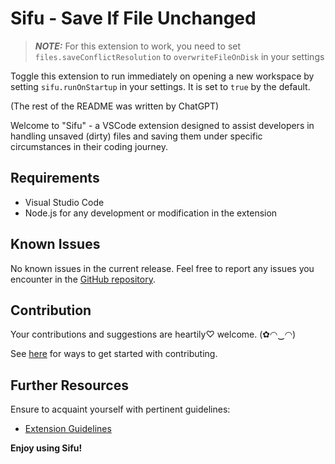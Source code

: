 # Sifu - Save If File Unchanged

> **_NOTE:_** For this extension to work, you need to set `files.saveConflictResolution` to `overwriteFileOnDisk` in your settings

Toggle this extension to run immediately on opening a new workspace by setting `sifu.runOnStartup` in your settings. It is set to `true` by the default.

(The rest of the README was written by ChatGPT)

Welcome to "Sifu" - a VSCode extension designed to assist developers in handling unsaved (dirty) files and saving them under specific circumstances in their coding journey.

## Requirements

- Visual Studio Code
- Node.js for any development or modification in the extension

## Known Issues

No known issues in the current release. Feel free to report any issues you encounter in the [GitHub repository](https://github.com/tiuweehan/sifu).

## Contribution

Your contributions and suggestions are heartily♡ welcome. (✿◠‿◠)

See [here](https://github.com/tiuweehan/sifu/CONTRIBUTING.md) for ways to get started with contributing.

## Further Resources
Ensure to acquaint yourself with pertinent guidelines:
- [Extension Guidelines](https://code.visualstudio.com/api/references/extension-guidelines)

**Enjoy using Sifu!**
